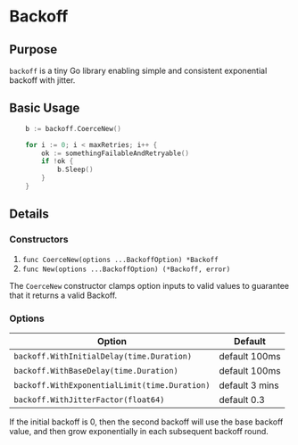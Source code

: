 # Backoff

## Purpose

`backoff` is a tiny Go library enabling simple and consistent exponential backoff with jitter.

## Basic Usage

```go
    b := backoff.CoerceNew()

    for i := 0; i < maxRetries; i++ {
        ok := somethingFailableAndRetryable()
        if !ok {
            b.Sleep()
        }
    } 
```

## Details

### Constructors

1. `func CoerceNew(options ...BackoffOption) *Backoff`
2. `func New(options ...BackoffOption) (*Backoff, error)`

The `CoerceNew` constructor clamps option inputs to valid values to guarantee that it returns a valid Backoff.

### Options

| Option                                        | Default        |
| --------------------------------------------- | -------------- |
| `backoff.WithInitialDelay(time.Duration)`     | default 100ms  |
| `backoff.WithBaseDelay(time.Duration)`        | default 100ms  |
| `backoff.WithExponentialLimit(time.Duration)` | default 3 mins |
| `backoff.WithJitterFactor(float64)`           | default 0.3    |

If the initial backoff is 0, then the second backoff will use the base backoff value, and then grow exponentially in each subsequent backoff round.

